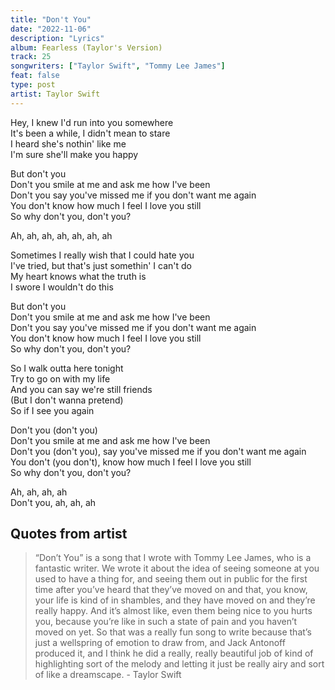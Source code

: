 ```yaml
---
title: "Don't You"
date: "2022-11-06"
description: "Lyrics"
album: Fearless (Taylor's Version)
track: 25
songwriters: ["Taylor Swift", "Tommy Lee James"]
feat: false
type: post
artist: Taylor Swift
---
```


<p className="verse-one">
Hey, I knew I'd run into you somewhere <br />
It's been a while, I didn't mean to stare <br />
I heard she's nothin' like me <br />
I'm sure she'll make you happy <br />
</p>
<p className="chorus">
But don't you <br />
Don't you smile at me and ask me how I've been <br />
Don't you say you've missed me if you don't want me again <br />
You don't know how much I feel I love you still <br />
So why don't you, don't you? <br />
</p>
<p className="post-chorus">
Ah, ah, ah, ah, ah, ah, ah <br />
</p>
<p className="verse-two">
Sometimes I really wish that I could hate you <br />
I've tried, but that's just somethin' I can't do <br />
My heart knows what the truth is <br />
I swore I wouldn't do this <br />
</p>
<p className="chorus">
But don't you <br />
Don't you smile at me and ask me how I've been <br />
Don't you say you've missed me if you don't want me again <br />
You don't know how much I feel I love you still <br />
So why don't you, don't you? <br />
</p>
<p className="bridge">
So I walk outta here tonight <br />
Try to go on with my life <br />
And you can say we're still friends <br />
(But I don't wanna pretend) <br />
So if I see you again <br />
</p>
<p className="chorus">
Don't you (don't you) <br />
Don't you smile at me and ask me how I've been <br />
Don't you (don't you), say you've missed me if you don't want me again <br />
You don't (you don't), know how much I feel I love you still <br />
So why don't you, don't you? <br />
</p>
<p className="outro">
Ah, ah, ah, ah <br />
Don't you, ah, ah, ah <br />
</p>

## Quotes from artist

<blockquote>
“Don’t You” is a song that I wrote with Tommy Lee James, who is a fantastic writer. We wrote it about the idea of seeing someone at you used to have a thing for, and seeing them out in public for the first time after you’ve heard that they’ve moved on and that, you know, your life is kind of in shambles, and they have moved on and they’re really happy. And it’s almost like, even them being nice to you hurts you, because you’re like in such a state of pain and you haven’t moved on yet. So that was a really fun song to write because that’s just a wellspring of emotion to draw from, and Jack Antonoff produced it, and I think he did a really, really beautiful job of kind of highlighting sort of the melody and letting it just be really airy and sort of like a dreamscape. - Taylor Swift
</blockquote>
